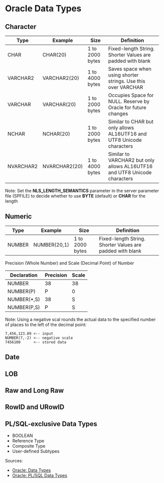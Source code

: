 # Oracle Data Types

## Character
| Type      | Example       | Size            | Definition |
| --------- | ------------- |---------------- | ------------- |
| CHAR      | CHAR(20)      | 1 to 2000 bytes | Fixed-length String. Shorter Values are padded with blank |
| VARCHAR2  | VARCHAR2(20)  | 1 to 4000 bytes | Saves space when using shorter strings. Use this over VARCHAR |
| VARCHAR   | VARCHAR(20)   | 1 to 2000 bytes | Occupies Space for NULL. Reserve by Oracle for future changes |
| NCHAR     | NCHAR(20)     | 1 to 2000 bytes | Similar to CHAR but only allows AL16UTF16 and UTF8 Unicode characters |
| NVARCHAR2 | NVARCHAR2(20) | 1 to 4000 bytes | Similar to VARCHAR2 but only allows AL16UTF16 and UTF8 Unicode characters |

Note:
Set the **NLS_LENGTH_SEMANTICS** parameter in  the server parameter file (SPFILE) to decide whether to use **BYTE** (default) or **CHAR** for the length

## Numeric
| Type      | Example       | Size            | Definition |
| --------- | ------------- |---------------- | ------------- |
| NUMBER    | NUMBER(20,1)  | 1 to 2000 bytes | Fixed-length String. Shorter Values are padded with blank |

Precision (Whole Number) and Scale (Decimal Point) of Number

| Declaration | Precision | Scale |
| ----------- | ----------| ----- |
| NUMBER      | 38        | 38    |
| NUMBER(P)   | P         | 0     |
| NUMBER(*,S) | 38        | S     |
| NUMBER(P,S) | P         | S     |
Note: 
Using a negative scal rounds the actual data to the specified number of places to the left of the decimal point:
```
7,456,123.89 <-- input
NUMBER(7,-2) <-- negative scale
7456100      <-- stored data
```

## Date

## LOB

## Raw and Long Raw

## RowID and URowID

## PL/SQL-exclusive Data Types
* BOOLEAN
* Reference Type
* Composite Type
* User-defined Subtypes


Sources:
* [Oracle: Data Types](https://docs.oracle.com/cd/B28359_01/server.111/b28318/datatype.htm#i2093)
* [Oracle: PL/SQL Data Types](https://docs.oracle.com/cd/B28359_01/appdev.111/b28370/datatypes.htm#CJAEDAEA)
